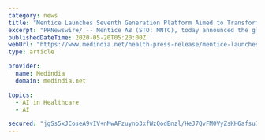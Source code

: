 ```yaml
---
category: news
title: "Mentice Launches Seventh Generation Platform Aimed to Transform Endovascular Therapy"
excerpt: "PRNewswire/ -- Mentice AB (STO: MNTC), today announced the global introduction of its seventh-generation simulation platform - VIST® G7 to become the endovascular simulation platform for Mentice solutions including artificial intelligence guidance,"
publishedDateTime: 2020-05-20T05:20:00Z
webUrl: "https://www.medindia.net/health-press-release/mentice-launches-seventh-generation-platform-aimed-to-transform-endovascular-therapy-468615-1.htm"
type: article

provider:
  name: Medindia
  domain: medindia.net

topics:
  - AI in Healthcare
  - AI

secured: "jgSs5xJCoseA9vIV+nMwAFzuyno3xfWzQodBnzl/HeJ7QvFM0VyZsKH6afsu7wIYX/ppAvCDZGIabErbb1tdvuxpm7LnUPXK03AS1c19M2V+Ym+YnvCkrEhypVMerVtxWZDeYqdlLxs7GnYQrukWg7JIlaRr0qSn5Lzx0kSDM8Ya82M/0Gl98V5comJRobkxzDm1K0ZZ4ESUgkTFkyCL7A/zKnf7QvLrYuOXQBIJq4AGDuio3PfqVHNI1ZUJQPVsd8axI8gP6wBfRYn5/ZEUMrllp3iEgtI1dHuaBPq/YG6Rmp6d/pPTG2ilklBqCIF3;AIVUeVB7nf4/mzKU4mzwtQ=="
---
```


